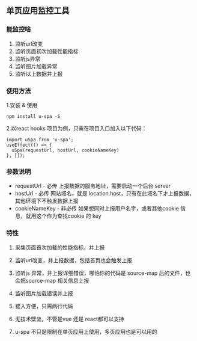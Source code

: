 ## 单页应用监控工具
### 能监控啥
1. 监听url改变
2. 监听页面初次加载性能指标
3. 监听js异常
4. 监听图片加载异常
5. 监听以上数据并上报

### 使用方法
1.安装 & 使用  

`npm install u-spa -S`   

2.以react hooks 项目为例，只需在项目入口加入以下代码：   
```
import uSpa from 'u-spa';
useEffect(() => {
  uSpa(requestUrl, hostUrl, cookieNameKey)
}, []);
```
### 参数说明

- requestUrl - 必传 上报数据的服务地址，需要启动一个后台 server
- hostUrl - 必传 网站域名，就是 location.host，只有在此域名下才上报数据， 其他环境下不触发数据上报
- cookieNameKey - 非必传 如果想同时上报用户名字，或者其他cookie 信息，就用这个作为查找cookie 的 key

### 特性
1. 采集页面首次加载的性能指标，并上报

2. 监听url改变，并上报数据，包括首页也会触发上报

3. 监听js 异常，并上报详细错误，哪怕你的代码是 source-map 后的文件，也会把source-map 相关信息上报

4. 监听图片加载错误并上报

5. 接入方便，只需两行代码

6. 无技术壁垒，不管是vue 还是 react都可以支持

7. u-spa 不只是限制在单页应用上使用，多页应用也是可以用的
